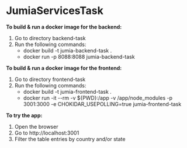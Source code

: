 # JumiaServicesTask

**To build & run a docker image for the backend:** 
1. Go to directory backend-task 
2. Run the following commands: 
   - docker build -t jumia-backend-task .
   - docker run -p 8088:8088 jumia-backend-task

**To build & run a docker image for the frontend:**
1. Go to directory frontend-task
2. Run the following commands:
    - docker build -t jumia-frontend-task .
    - docker run -it --rm -v ${PWD}:/app -v /app/node_modules -p 3001:3000 -e CHOKIDAR_USEPOLLING=true jumia-frontend-task

**To try the app:**
1. Open the browser
2. Go to http://localhost:3001
3. Filter the table entries by country and/or state 
